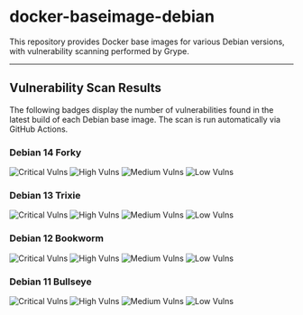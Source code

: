 # docker-baseimage-debian

This repository provides Docker base images for various Debian versions, with vulnerability scanning performed by Grype.

---

## Vulnerability Scan Results

The following badges display the number of vulnerabilities found in the latest build of each Debian base image. The scan is run automatically via GitHub Actions.

### Debian 14 Forky
![Critical Vulns](https://img.shields.io/badge/Critical-0-red.svg) ![High Vulns](https://img.shields.io/badge/High-9-orange.svg) ![Medium Vulns](https://img.shields.io/badge/Medium-18-yellow.svg) ![Low Vulns](https://img.shields.io/badge/Low-7-blue.svg)

### Debian 13 Trixie
![Critical Vulns](https://img.shields.io/badge/Critical-0-red.svg) ![High Vulns](https://img.shields.io/badge/High-9-orange.svg) ![Medium Vulns](https://img.shields.io/badge/Medium-18-yellow.svg) ![Low Vulns](https://img.shields.io/badge/Low-7-blue.svg)

### Debian 12 Bookworm
![Critical Vulns](https://img.shields.io/badge/Critical-0-red.svg) ![High Vulns](https://img.shields.io/badge/High-9-orange.svg) ![Medium Vulns](https://img.shields.io/badge/Medium-18-yellow.svg) ![Low Vulns](https://img.shields.io/badge/Low-7-blue.svg)

### Debian 11 Bullseye
![Critical Vulns](https://img.shields.io/badge/Critical-0-red.svg) ![High Vulns](https://img.shields.io/badge/High-9-orange.svg) ![Medium Vulns](https://img.shields.io/badge/Medium-18-yellow.svg) ![Low Vulns](https://img.shields.io/badge/Low-7-blue.svg)
